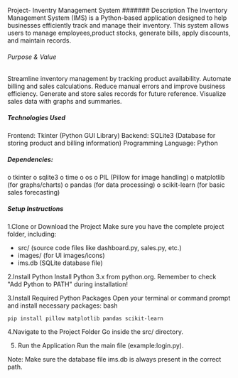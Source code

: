 Project- Inventry Management System
####### Description
The Inventory Management System (IMS) is a Python-based application designed to help businesses efficiently track and manage their inventory. This system allows users to manage employees,product stocks, generate bills, apply discounts, and maintain records.

###### Purpose & Value
Streamline inventory management by tracking product availability.
Automate billing and sales calculations.
Reduce manual errors and improve business efficiency.
Generate and store sales records for future reference.
Visualize sales data with graphs and summaries.

##### Technologies Used
Frontend: Tkinter (Python GUI Library)
Backend: SQLite3 (Database for storing product and billing information)
Programming Language: Python
##### Dependencies:
o tkinter
o sqlite3
o time
o os
o PIL (Pillow for image handling)
o matplotlib (for graphs/charts)
o pandas (for data processing)
o scikit-learn (for basic sales forecasting)

##### Setup Instructions
1.Clone or Download the Project
  Make sure you have the complete project folder, including:
* src/ (source code files like dashboard.py, sales.py, etc.)
* images/ (for UI images/icons)
* ims.db (SQLite database file)

2.Install Python
  Install Python 3.x from python.org.
  Remember to check "Add Python to PATH" during installation!

3.Install Required Python Packages
  Open your terminal or command prompt and install necessary packages:
  bash

	pip install pillow matplotlib pandas scikit-learn

4.Navigate to the Project Folder
  Go inside the src/ directory.

5. Run the Application
   Run the main file (example:login.py).

Note: Make sure the database file ims.db is always present in the correct path.
   


